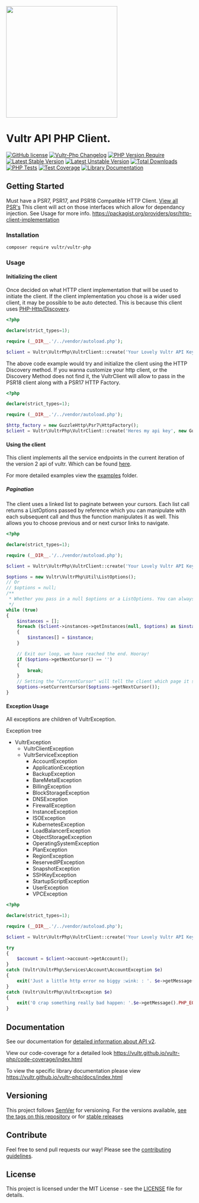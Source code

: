 <img src="https://www.vultr.com/dist/img/brand/logo-dark.svg" width="300">

# Vultr API PHP Client.

[![GitHub license](https://img.shields.io/badge/license-MIT-blue.svg)](https://raw.githubusercontent.com/vultr/vultr-php/main/LICENSE)
[![Vultr-Php Changelog](https://img.shields.io/badge/-changelog-blue)](https://github.com/vultr/vultr-php/blob/main/CHANGELOG.md)
[![PHP Version Require](http://poser.pugx.org/vultr/vultr-php/require/php)](https://packagist.org/packages/vultr/vultr-php)
[![Latest Stable Version](http://poser.pugx.org/vultr/vultr-php/v)](https://packagist.org/packages/vultr/vultr-php)
[![Latest Unstable Version](http://poser.pugx.org/vultr/vultr-php/v/unstable)](https://packagist.org/packages/vultr/vultr-php)
[![Total Downloads](http://poser.pugx.org/vultr/vultr-php/downloads)](https://packagist.org/packages/vultr/vultr-php)
[![PHP Tests](https://github.com/vultr/vultr-php/actions/workflows/php.yml/badge.svg?branch=main)](https://github.com/vultr/vultr-php/actions/workflows/php.yml)
[![Test Coverage](https://vultr.github.io/vultr-php/code-coverage/badge.svg)](https://vultr.github.io/vultr-php/code-coverage/index.html)
[![Library Documentation](https://img.shields.io/badge/documentation-blue)](https://vultr.github.io/vultr-php/docs/index.html)

## Getting Started

Must have a PSR7, PSR17, and PSR18 Compatible HTTP Client. 
[View all PSR's](https://www.php-fig.org/psr/)
This client will act on those interfaces which allow for dependancy injection. See Usage for more info.
https://packagist.org/providers/psr/http-client-implementation

### Installation
```sh
composer require vultr/vultr-php
```

### Usage

#### Initializing the client
Once decided on what HTTP client implementation that will be used to initiate the client. If the client implementation you chose is a wider used client, it may be possible to be auto detected. This is because this client uses [PHP-Http/Discovery](https://github.com/php-http/discovery).
```php
<?php

declare(strict_types=1);

require (__DIR__.'/../vendor/autoload.php');

$client = Vultr\VultrPhp\VultrClient::create('Your Lovely Vultr API Key');
```
The above code example would try and initialize the client using the HTTP Discovery method. If you wanna customize your http client, or the Discovery Method does not find it, the VultrClient will allow to pass in the PSR18 client along with a PSR17 HTTP Factory.

```php
<?php

declare(strict_types=1);

require (__DIR__.'/../vendor/autoload.php');

$http_factory = new GuzzleHttp\Psr7\HttpFactory();
$client = Vultr\VultrPhp\VultrClient::create('Heres my api key', new GuzzleHttp\Client(), $http_factory, $http_factory);
```

#### Using the client
This client implements all the service endpoints in the current iteration of the version 2 api of vultr. Which can be found [here](https://www.vultr.com/api).

For more detailed examples view the [examples](https://github.com/vultr/vultr-php/tree/main/examples) folder.

##### Pagination
The client uses a linked list to paginate between your cursors. Each list call returns a ListOptions passed by reference which you can manipulate with each subsequent call and thus the function manipulates it as well. This allows you to choose previous and or next cursor links to navigate.

```php
<?php

declare(strict_types=1);

require (__DIR__.'/../vendor/autoload.php');

$client = Vultr\VultrPhp\VultrClient::create('Your Lovely Vultr API Key');

$options = new Vultr\VultrPhp\Util\ListOptions();
// Or
// $options = null;
/**
 * Whether you pass in a null $options or a ListOptions. You can always expect to have ListOptions be passed back out too you when calling the function.
 */
while (true)
{
	$instances = [];
	foreach ($client->instances->getInstances(null, $options) as $instance)
	{
		$instances[] = $instance;
	}

	// Exit our loop, we have reached the end. Hooray!
	if ($options->getNextCursor() == '')
	{
		break;
	}
	// Setting the "CurrentCursor" will tell the client which page it should transcode the url to make the request too.
	$options->setCurrentCursor($options->getNextCursor());
}

```

#### Exception Usage

All exceptions are children of VultrException. 

Exception tree

* VultrException
	* VultrClientException
	* VultrServiceException
		* AccountException
		* ApplicationException
		* BackupException
		* BareMetalException
		* BillingException
		* BlockStorageException
		* DNSException
		* FirewallException
		* InstanceException
		* ISOException
		* KubernetesException
		* LoadBalancerException
		* ObjectStorageException
		* OperatingSystemException
		* PlanException
		* RegionException
		* ReservedIPException
		* SnapshotException
		* SSHKeyException
		* StartupScriptException
		* UserException
		* VPCException

```php
<?php

declare(strict_types=1);

require (__DIR__.'/../vendor/autoload.php');

$client = Vultr\VultrPhp\VultrClient::create('Your Lovely Vultr API Key');

try
{
	$account = $client->account->getAccount();
}
catch (Vultr\VultrPhp\Services\Account\AccountException $e)
{
	exit('Just a little http error no biggy :wink: : '. $e->getMessage().PHP_EOL);
}
catch (Vultr\VultrPhp\VultrException $e)
{
	exit('O crap something really bad happen: '.$e->getMessage().PHP_EOL);
}
```

## Documentation

See our documentation for [detailed information about API v2](https://www.vultr.com/api).

View our code-coverage for a detailed look https://vultr.github.io/vultr-php/code-coverage/index.html

To view the specific library documentation please view https://vultr.github.io/vultr-php/docs/index.html

## Versioning

This project follows [SemVer](https://semver.org/) for versioning. For the versions available, [see the tags on this repository](https://github.com/vultr/vultr-php/tags) or for [stable releases](https://github.com/vultr/vultr-php/releases)

## Contribute

Feel free to send pull requests our way! Please see the [contributing guidelines](CONTRIBUTING.md).

## License

This project is licensed under the MIT License - see the [LICENSE](LICENSE) file for details.

